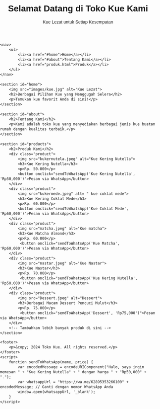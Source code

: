 
<!DOCTYPE html>
<html lang="en">
<head>
    <meta charset="UTF-8">
    <meta name="viewport" content="width=device-width, initial-scale=1.0">
    <title>Homepage Jualan Kue</title>
    <link rel="stylesheet" href="styles.css">
    <style>
        body {
    font-family: Arial, sans-serif;
    margin: 0;
    padding: 0;
    background-image: url('blur.jpg');
    background-size: cover;
    background-position: center;
    background-repeat: no-repeat;
}

header {
    background-color: #e67e22;
    color: white;
    padding: 20px;
    text-align: center;
}

nav {
    background-color: #333;
}

nav ul {
    list-style-type: none;
    margin: 0;
    padding: 0;
    overflow: hidden;
}

nav ul li {
    float: left;
}

nav ul li a {
    display: block;
    color : white;
    text-align: center;
    padding: 14px 20px;
    text-decoration: none;
}

nav ul li a:hover {
    background-color: #555;
}

section {
    padding: 20px;
}

section#home {
    text-align: center;
}

section#home img {
    max-width: 100%;
    height: auto;
    border-radius: 10px;
}

section#products {
    display: flex;
    justify-content: space-around;
    flex-wrap: wrap;
}

.product {
    background-color: white;
    padding: 10px;
    margin: 10px;
    text-align: center;
    box-shadow: 0 0 10px rgba(0, 0, 0, 0.1);
    width: 200px;
}

.product img {
    max-width: 100%;
    height: auto;
    border-radius: 10px;
}
button {
    background-color: #4CAF50;
    color: white;
    border: none;
    padding: 10px 20px;
    text-decoration: none;
    display: inline-block;
    margin-top: 10px;
    cursor: pointer;
}

button:hover {
    background-color: #45a049;
}

footer {
    background-color: #333;
    color: white;
    text-align: center;
    padding: 10px 0;
    margin-top: 20px;

}
h2{
    color: white;
}

</style>
</head>
<body>
    <header>
        <h1>Selamat Datang di Toko Kue Kami</h1>
        <p>Kue Lezat untuk Setiap Kesempatan</p>
    </header>
        
    <nav>
        <ul>
            <li><a href="#home">Home</a></li>
            <li><a href="#about">Tentang Kami</a></li>
            <li><a href="produk.html">Produk</a></li>
        </ul>
    </nav>

    <section id="home">
        <img src="images/kue.jpg" alt="Kue Lezat">
        <h2>Berbagai Pilihan Kue yang Menggugah Selera</h2>
        <p>Temukan kue favorit Anda di sini!</p>
    </section>

    <section id="about">
        <h2>Tentang Kami</h2>
        <p>Kami adalah toko kue yang menyediakan berbagai jenis kue buatan rumah dengan kualitas terbaik.</p>
    </section>

    <section id="products">
        <h2>Produk Kami</h2>
        <div class="product">
            <img src="kukernutela.jpeg" alt="Kue Kering Nutella">
            <h3>Kue Kering Nutella</h3>
            <p>Rp. 50.000</p>
            <button onclick="sendToWhatsApp('Kue Kering Nutella', 'Rp50,000')">Pesan via WhatsApp</button>
        </div>
        <div class="product">
            <img src="kukermede.jpeg" alt= " kue coklat mede">
            <h3>Kue Kering Coklat Mede</h3>
            <p>Rp. 60.000</p>
            <button onclick="sendToWhatsApp('Kue Coklat Mede', 'Rp60,000')">Pesan via WhatsApp</button>
        </div>
        <div class="product">
            <img src="matcha.jpeg" alt="Kue matcha">
            <h3>Kue Matcha Almond</h3>
            <p>Rp. 60.000</p>
             <button onclick="sendToWhatsApp('Kue Matcha', 'Rp60,000')">Pesan via WhatsApp</button>
        </div>
        <div class="product">
            <img src="nastar.jpeg" alt="Kue Nastar">
            <h3>Kue Nastar</h3>
            <p>Rp. 70.000</p>
             <button onclick="sendToWhatsApp('Kue Kering Nutella', 'Rp50,000')">Pesan via WhatsApp</button>
        </div>
        <div class="product">
            <img src="Dessert.jpeg" alt="Dessert">
            <h3>Berbagai Macam Dessert Pencuci Mulut</h3>
            <p>Rp. 75.000</p>
             <button onclick="sendToWhatsApp('Dessert', 'Rp75,000')">Pesan via WhatsApp</button>
        </div>
        <!-- Tambahkan lebih banyak produk di sini -->
    </section>

</section>
    
    <footer>
        <p>&copy; 2024 Toko Kue. All rights reserved.</p>
    </footer>
    <script>
        function sendToWhatsApp(name, price) {
            var encodedMessage = encodeURIComponent("Halo, saya ingin memesan " + "Kue Kering Nutella" + " dengan harga " + "Rp50,000" + ".");
            var whatsappUrl = "https://wa.me/62895353266100" + encodedMessage; // Ganti dengan nomor WhatsApp Anda
            window.open(whatsappUrl, '_blank');
        }
    </script>
</body>
</html>
